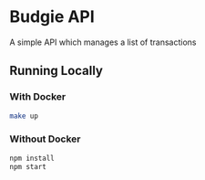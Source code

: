 # Budgie API

A simple API which manages a list of transactions

## Running Locally

### With Docker

```sh
make up
```

### Without Docker

```sh
npm install
npm start
```
